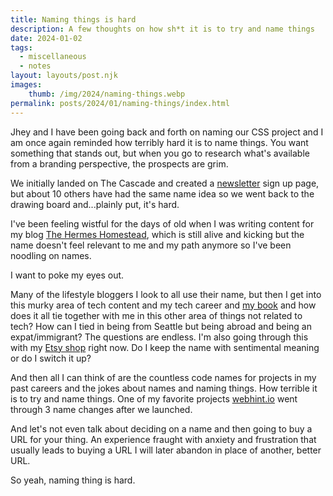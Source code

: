 ```yaml
---
title: Naming things is hard
description: A few thoughts on how sh*t it is to try and name things
date: 2024-01-02
tags:
  - miscellaneous 
  - notes
layout: layouts/post.njk
images:
    thumb: /img/2024/naming-things.webp
permalink: posts/2024/01/naming-things/index.html
---
```


Jhey and I have been going back and forth on naming our CSS project and I am once again reminded how terribly hard it is to name things. You want something that stands out, but when you go to research what's available from a branding perspective, the prospects are grim. 

We initially landed on The Cascade and created a [newsletter](https://signupto.thecasca.de/) sign up page, but about 10 others have had the same name idea so we went back to the drawing board and...plainly put, it's hard. 

I've been feeling wistful for the days of old when I was writing content for my blog [The Hermes Homestead](https://thehermeshomestead.com/), which is still alive and kicking but the name doesn't feel relevant to me and my path anymore so I've been noodling on names. 

I want to poke my eyes out. 

Many of the lifestyle bloggers I look to all use their name, but then I get into this murky area of tech content and my tech career and [my book](https://www.manning.com/books/design-for-developers?utm_source=stimac&utm_medium=affiliate&utm_campaign=book_stimac_design_4_19_22&a_aid=stimac&a_bid=5f6ba095&ar=false&lpse=B) and how does it all tie together with me in this other area of things not related to tech? How can I tied in being from Seattle but being abroad and being an expat/immigrant? The questions are endless. I'm also going through this with my [Etsy shop](https://www.etsy.com/shop/VoguesMoon) right now. Do I keep the name with sentimental meaning or do I switch it up?

And then all I can think of are the countless code names for projects in my past careers and the jokes about names and naming things. How terrible it is to try and name things. One of my favorite projects [webhint.io](https://webhint.io) went through 3 name changes after we launched. 

And let's not even talk about deciding on a name and then going to buy a URL for your thing. An experience fraught with anxiety and frustration that usually leads to buying a URL I will later abandon in place of another, better URL. 

So yeah, naming thing is hard. 